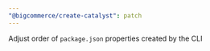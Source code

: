 ```yaml
---
"@bigcommerce/create-catalyst": patch
---
```


Adjust order of `package.json` properties created by the CLI
